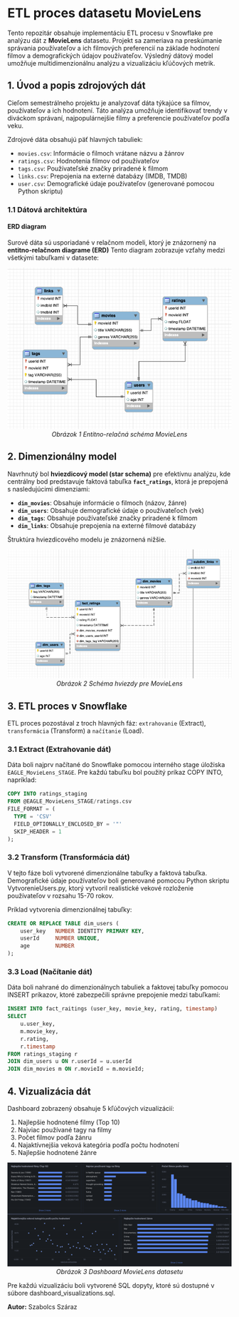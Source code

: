 # ETL proces datasetu MovieLens

Tento repozitár obsahuje implementáciu ETL procesu v Snowflake pre analýzu dát z **MovieLens** datasetu. Projekt sa zameriava na preskúmanie správania používateľov a ich filmových preferencií na základe hodnotení filmov a demografických údajov používateľov. Výsledný dátový model umožňuje multidimenzionálnu analýzu a vizualizáciu kľúčových metrik.

## 1. Úvod a popis zdrojových dát
Cieľom semestrálneho projektu je analyzovať dáta týkajúce sa filmov, používateľov a ich hodnotení. Táto analýza umožňuje identifikovať trendy v diváckom správaní, najpopulárnejšie filmy a preferencie používateľov podľa veku.

Zdrojové dáta obsahujú päť hlavných tabuliek:
- `movies.csv`: Informácie o filmoch vrátane názvu a žánrov
- `ratings.csv`: Hodnotenia filmov od používateľov
- `tags.csv`: Používateľské značky priradené k filmom
- `links.csv`: Prepojenia na externé databázy (IMDB, TMDB)
- `user.csv`: Demografické údaje používateľov (generované pomocou Python skriptu)

### 1.1 Dátová architektúra

#### ERD diagram
Surové dáta sú usporiadané v relačnom modeli, ktorý je znázornený na **entitno-relačnom diagrame (ERD)** Tento diagram zobrazuje vzťahy medzi všetkými tabuľkami v datasete:

<p align="center">
  <img src="https://github.com/szabolcsszaraz/MovieLens/blob/main/erd_schema.png" alt="ERD Schema">
  <br>
  <em>Obrázok 1 Entitno-relačná schéma MovieLens</em>
</p>

## 2. Dimenzionálny model

Navrhnutý bol **hviezdicový model (star schema)** pre efektívnu analýzu, kde centrálny bod predstavuje faktová tabuľka **`fact_ratings`**, ktorá je prepojená s nasledujúcimi dimenziami:
- **`dim_movies`**: Obsahuje informácie o filmoch (názov, žánre)
- **`dim_users`**: Obsahuje demografické údaje o používateľoch (vek)
- **`dim_tags`**: Obsahuje používateľské značky priradené k filmom
- **`dim_links`**: Obsahuje prepojenia na externé filmové databázy

Štruktúra hviezdicového modelu je znázornená nižšie.

<p align="center">
  <img src="https://github.com/szabolcsszaraz/MovieLens/blob/main/star_schema.png" alt="Star Schema">
  <br>
  <em>Obrázok 2 Schéma hviezdy pre MovieLens</em>
</p>

## 3. ETL proces v Snowflake
ETL proces pozostával z troch hlavných fáz: `extrahovanie` (Extract), `transformácia` (Transform) a `načítanie` (Load). 

### 3.1 Extract (Extrahovanie dát)
Dáta boli najprv načítané do Snowflake pomocou interného stage úložiska `EAGLE_MovieLens_STAGE`. Pre každú tabuľku bol použitý príkaz COPY INTO, napríklad:

```sql
COPY INTO ratings_staging
FROM @EAGLE_MovieLens_STAGE/ratings.csv
FILE_FORMAT = (
  TYPE = 'CSV'
  FIELD_OPTIONALLY_ENCLOSED_BY = '"'
  SKIP_HEADER = 1
);
```

### 3.2 Transform (Transformácia dát)
V tejto fáze boli vytvorené dimenzionálne tabuľky a faktová tabuľka. Demografické údaje používateľov boli generované pomocou Python skriptu VytvorenieUsers.py, ktorý vytvoril realistické vekové rozloženie používateľov v rozsahu 15-70 rokov.

Príklad vytvorenia dimenzionálnej tabuľky:
```sql
CREATE OR REPLACE TABLE dim_users (
    user_key   NUMBER IDENTITY PRIMARY KEY,
    userId     NUMBER UNIQUE,
    age        NUMBER
);
```

### 3.3 Load (Načítanie dát)
Dáta boli nahrané do dimenzionálnych tabuliek a faktovej tabuľky pomocou INSERT príkazov, ktoré zabezpečili správne prepojenie medzi tabuľkami:

```sql
INSERT INTO fact_raitings (user_key, movie_key, rating, timestamp)
SELECT 
    u.user_key,
    m.movie_key,
    r.rating,
    r.timestamp
FROM ratings_staging r
JOIN dim_users u ON r.userId = u.userId
JOIN dim_movies m ON r.movieId = m.movieId;
```

## 4. Vizualizácia dát

Dashboard zobrazený obsahuje 5 kľúčových vizualizácií:
1. Najlepšie hodnotené filmy (Top 10)
2. Najviac používané tagy na filmy
3. Počet filmov podľa žánru
4. Najaktívnejšia veková kategória podľa počtu hodnotení
5. Najlepšie hodnotené žánre

<p align="center">
  <img src="https://github.com/szabolcsszaraz/MovieLens/blob/main/MovieLens_dashboard.png" alt="ERD Schema">
  <br>
  <em>Obrázok 3 Dashboard MovieLens datasetu</em>
</p>

Pre každú vizualizáciu boli vytvorené SQL dopyty, ktoré sú dostupné v súbore dashboard_visualizations.sql.

**Autor:** Szabolcs Száraz
